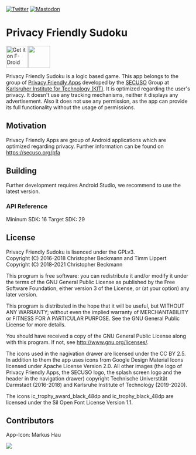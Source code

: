[![Twitter](https://img.shields.io/badge/twitter-@SECUSOResearch-%231DA1F2.svg?&style=flat-square&logo=twitter&logoColor=1DA1F2)][Twitter]
[![Mastodon](https://img.shields.io/badge/mastodon-@SECUSO__Research@baw%C3%BC.social-%233088D4.svg?&style=flat-square&logo=mastodon&logoColor=3088D4)][Mastodon]

[Mastodon]: https://xn--baw-joa.social/@SECUSO_Research
[Twitter]: https://twitter.com/SECUSOResearch
# Privacy Friendly Sudoku

[<img src="https://f-droid.org/badge/get-it-on.png" alt="Get it on F-Droid" height="60">](https://f-droid.org/repository/browse/?fdfilter=sudoku&fdid=org.secuso.privacyfriendlysudoku)<a href="https://play.google.com/store/apps/details?id=org.secuso.privacyfriendlysudoku"><img src="https://play.google.com/intl/en_us/badges/images/generic/en_badge_web_generic.png" height="60"></a>

Privacy Friendly Sudoku is a logic based game. This app belongs to the group of [Privacy Friendly Apps](https://secuso.org/pfa) developed by the [SECUSO](https://secuso.org/) Group at [Karlsruher Institute for Technology (KIT)](https://www.kit.edu). It is optimized regarding the user's privacy. It doesn't use any tracking mechanisms, neither it displays any advertisement. Also it does not use any permission, as the app can provide its full functionality without the usage of permissions. 

## Motivation 

Privacy Friendly Apps are group of Android applications which are optimized regarding privacy. Further information can be found on https://secuso.org/pfa

## Building

Further development requires Android Studio, we recommend to use the latest version.

### API Reference

Mininum SDK: 16
Target SDK: 29 

## License

Privacy Friendly Sudoku is lisenced under the GPLv3.<br /> 
Copyright (C) 2016-2018 Christopher Beckmann and Timm Lippert<br />
Copyright (C) 2018-2021 Christopher Beckmann<br />

This program is free software: you can redistribute it and/or modify it under the terms of the GNU General Public License as published by the Free Software Foundation, either version 3 of the License, or (at your option) any later version.

This program is distributed in the hope that it will be useful, but WITHOUT ANY WARRANTY; without even the implied warranty of MERCHANTABILITY or FITNESS FOR A PARTICULAR PURPOSE. See the GNU General Public License for more details.

You should have received a copy of the GNU General Public License along with this program. If not, see http://www.gnu.org/licenses/.

The icons used in the nagivation drawer are licensed under the CC BY 2.5. In addition to them the app uses icons from Google Design Material Icons licensed under Apache License Version 2.0. All other images (the logo of Privacy Friendly Apps, the SECUSO logo, the splash screen logo and the header in the navigation drawer) copyright Technische Universtität Darmstadt (2016-2018) and Karlsruhe Institute of Technology (2019-2020).

The icons ic_trophy_award_black_48dp and ic_trophy_black_48dp are licensed under the Sil Open Font License Version 1.1.

## Contributors

App-Icon:
Markus Hau

<a href="https://github.com/SecUSo/privacy-friendly-sudoku/graphs/contributors">
  <img src="https://contrib.rocks/image?repo=SecUSo/privacy-friendly-sudoku&max=100&columns=20" />
</a>

